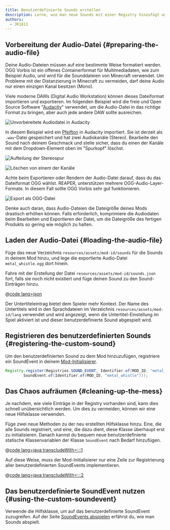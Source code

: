 ```yaml
---
title: Benutzerdefinierte Sounds erstellen
description: Lerne, wie man neue Sounds mit einer Registry hinzufügt und nutzt.
authors:
  - JR1811
---
```


## Vorbereitung der Audio-Datei {#preparing-the-audio-file}

Deine Audio-Dateien müssen auf eine bestimmte Weise formatiert werden. OGG Vorbis ist ein offenes Containerformat für Multimediadaten, wie zum Beispiel Audio, und wird für die Sounddateien von Minecraft verwendet. Um Probleme mit der Distanzierung in Minecraft zu vermeiden, darf deine Audio nur einen einzigen Kanal besitzen (Mono).

Viele moderne DAWs (Digital Audio Workstation) können dieses Dateiformat importieren und exportieren. Im folgenden Beispiel wird die freie und Open Source Software "[Audacity](https://www.audacityteam.org/)" verwendet, um die Audio-Datei in das richtige Format zu bringen, aber auch jede andere DAW sollte ausreichen.

![Unvorbereitete Audiodatei in Audacity](/assets/develop/sounds/custom_sounds_0.png)

In diesem Beispiel wird ein [Pfeifton](https://freesound.org/people/strongbot/sounds/568995/) in Audacity importiert. Sie ist derzeit als `.wav`-Datei gespeichert und hat zwei Audiokanäle (Stereo). Bearbeite den Sound nach deinem Geschmack und stelle sicher, dass du einen der Kanäle mit dem Dropdown-Element oben im "Spurkopf" löschst.

![Aufteilung der Stereospur](/assets/develop/sounds/custom_sounds_1.png)

![Löschen von einem der Kanäle](/assets/develop/sounds/custom_sounds_2.png)

Achte beim Exportieren oder Rendern der Audio-Datei darauf, dass du das Dateiformat OGG wählst. REAPER, unterstützen mehrere OGG-Audio-Layer-Formate. In diesem Fall sollte OGG Vorbis sehr gut funktionieren.

![Export als OGG-Datei](/assets/develop/sounds/custom_sounds_3.png)

Denke auch daran, dass Audio-Dateien die Dateigröße deines Mods drastisch erhöhen können. Falls erforderlich, komprimiere die Audiodaten beim Bearbeiten und Exportieren der Datei, um die Dateigröße des fertigen Produkts so gering wie möglich zu halten.

## Laden der Audio-Datei {#loading-the-audio-file}

Füge das neue Verzeichnis `resources/assets/mod-id/sounds` für die Sounds in deinem Mod hinzu, und lege die exportierte Audio-Datei `metal_whistle.ogg` dort hinein.

Fahre mit der Erstellung der Datei `resources/assets/mod-id/sounds.json` fort, falls sie noch nicht existiert und füge deinen Sound zu den Sound-Einträgen hinzu.

@[code lang=json](@/reference/1.21/src/main/resources/assets/fabric-docs-reference/sounds.json)

Der Untertiteleintrag bietet dem Spieler mehr Kontext. Der Name des Untertitels wird in den Sprachdateien im Verzeichnis `resources/assets/mod-id/lang` verwendet und wird angezeigt, wenn die Untertitel-Einstellung im Spiel aktiviert ist und dieser benutzerdefinierte Sound abgespielt wird.

## Registrieren des benutzerdefinierten Sounds {#registering-the-custom-sound}

Um den benutzerdefinierten Sound zu dem Mod hinzuzufügen, registriere ein SoundEvent in deinem [Mod-Initialisierer](./getting-started/project-structure#entrypoints).

```java
Registry.register(Registries.SOUND_EVENT, Identifier.of(MOD_ID, "metal_whistle"),
        SoundEvent.of(Identifier.of(MOD_ID, "metal_whistle")));
```

## Das Chaos aufräumen {#cleaning-up-the-mess}

Je nachdem, wie viele Einträge in der Registry vorhanden sind, kann dies schnell unübersichtlich werden. Um dies zu vermeiden, können wir eine neue Hilfsklasse verwenden.

Füge zwei neue Methoden zu der neu erstellten Hilfsklasse hinzu. Eine, die alle Sounds registriert, und eine, die dazu dient, diese Klasse überhaupt erst zu initialisieren. Danach kannst du bequem neue benutzerdefinierte statische Klassenvariablen der Klasse `SoundEvent` nach Bedarf hinzufügen.

@[code lang=java transcludeWith=:::1](@/reference/1.21/src/main/java/com/example/docs/sound/CustomSounds.java)

Auf diese Weise, muss der Mod-Initialisierer nur eine Zeile zur Registrierung aller benutzerdefinierten SoundEvents implementieren.

@[code lang=java transcludeWith=:::2](@/reference/1.21/src/main/java/com/example/docs/sound/ExampleModSounds.java)

## Das benutzerdefinierte SoundEvent nutzen {#using-the-custom-soundevent}

Verwende die Hilfsklasse, um auf das benutzerdefinierte SoundEvent zuzugreifen. Auf der Seite [SoundEvents abspielen](./using-sounds) erfährst du, wie man Sounds abspielt.
